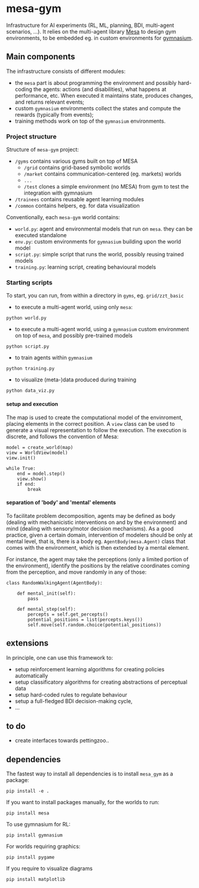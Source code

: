 # mesa-gym

Infrastructure for AI experiments (RL, ML, planning, BDI, multi-agent scenarios, ...). It relies on the multi-agent library [Mesa](https://mesa.readthedocs.io/en/latest/) to design gym environments, to be embedded eg. in custom environments for [gymnasium](https://gymnasium.farama.org/).

## Main components

The infrastructure consists of different modules:
- the `mesa` part is about programming the environment and possibly hard-coding the agents: actions (and disabilities), what happens at performance, etc. When executed it maintains state, produces changes, and returns relevant events;
- custom `gymnasium` environments collect the states and compute the rewards (typically from events);
- training methods work on top of the `gymnasium` environments.

### Project structure

Structure of `mesa-gym` project:
- `/gyms` contains various gyms built on top of MESA
  - `/grid` contains grid-based symbolic worlds
  - `/market` contains communication-centered (eg. markets) worlds
  - `...`
  - `/test` clones a simple environment (no MESA) from gym to test the integration with gymnasium
- `/trainees` contains reusable agent learning modules
- `/common` contains helpers, eg. for data visualization

Conventionally, each `mesa-gym` world contains:
- `world.py`: agent and environmental models that run on `mesa`. they can be executed standalone
- `env.py`: custom environments for `gymnasium` building upon the world model
- `script.py`: simple script that runs the world, possibly reusing trained models
- `training.py`: learning script, creating behavioural models 

### Starting scripts

To start, you can run, from within a directory in `gyms`, eg. `grid/zzt_basic`

- to execute a multi-agent world, using only `mesa`:
```
python world.py 
``` 
- to execute a multi-agent world, using a `gymnasium` custom environment on top of `mesa`, and possibly pre-trained models
```
python script.py
``` 
- to train agents within `gymnasium` 
```
python training.py
```
- to visualize (meta-)data produced during training
```
python data_viz.py
````

#### setup and execution

The map is used to create the computational model of the envinroment, placing elements in the correct position. A `view` class can be used to generate a visual representation to follow the execution. The execution is discrete, and follows the convention of Mesa: 

```
model = create_world(map)
view = WorldView(model)
view.init()

while True:  
    end = model.step()
    view.show() 
    if end:
        break
```

#### separation of 'body' and 'mental' elements

To facilitate problem decomposition, agents may be defined as body (dealing with mechanicistic interventions on and by the environment) and mind (dealing with sensory/motor decision mechanisms). As a good practice, given a certain domain, intervention of modelers should be only at mental level, that is, there is a body eg. `AgentBody(mesa.Agent)` class that comes with the environment, which is then extended by a mental element.

For instance, the agent may take the perceptions (only a limited portion of the environment), identify the positions by the relative coordinates coming from the perception, and move randomly in any of those:

```
class RandomWalkingAgent(AgentBody):

    def mental_init(self):
        pass  

    def mental_step(self):
        percepts = self.get_percepts()
        potential_positions = list(percepts.keys())
        self.move(self.random.choice(potential_positions))
```

## extensions

In principle, one can use this framework to:
- setup reinforcement learning algorithms for creating policies automatically
- setup classificatory algorithms for creating abstractions of perceptual data
- setup hard-coded rules to regulate behaviour
- setup a full-fledged BDI decision-making cycle,
- ... 

## to do

- create interfaces towards pettingzoo.. 

## dependencies

The fastest way to install all dependencies is to install `mesa_gym` as a package:
```
pip install -e .
```

If you want to install packages manually, for the worlds to run:
```
pip install mesa
```

To use gymnasium for RL:
```
pip install gymnasium
```

For worlds requiring graphics:
```
pip install pygame
```

If you require to visualize diagrams
```
pip install matplotlib
```
